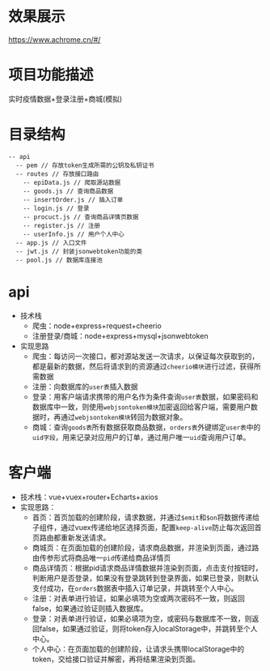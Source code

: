 # 效果展示
https://www.achrome.cn/#/

# 项目功能描述
实时疫情数据+登录注册+商城(模拟)

# 目录结构
```tree
-- api
  -- pem // 存放token生成所需的公钥及私钥证书
  -- routes // 存放接口路由
    -- epiData.js // 爬取源站数据 
    -- goods.js // 查询商品数据
    -- insertOrder.js // 插入订单
    -- login.js // 登录
    -- procuct.js // 查询商品详情页数据
    -- register.js // 注册
    -- userInfo.js // 用户个人中心
  -- app.js // 入口文件
  -- jwt.js // 封装jsonwebtoken功能的类
  -- pool.js // 数据库连接池
```

# api
+ 技术栈
  + 爬虫：node+express+request+cheerio
  + 注册登录/商城：node+express+mysql+jsonwebtoken
+ 实现思路
  + 爬虫：每访问一次接口，都对源站发送一次请求，以保证每次获取到的，都是最新的数据，然后将请求到的资源通过`cheerio模块`进行过滤，获得所需数据
  + 注册：向数据库的`user表`插入数据
  + 登录：用客户端请求携带的用户名作为条件查询`user表`数据，如果密码和数据库中一致，则使用`webjsontoken模块`加密返回给客户端，需要用户数据时，再通过`webjsontoken模块`转回为数据对象。
  + 商城：查询`goods表`所有数据获取商品数据，`orders表`外键绑定`user表`中的`uid字段`，用来记录对应用户的订单，通过用户唯一`uid`查询用户订单。

# 客户端
+ 技术栈：vue+vuex+router+Echarts+axios
+ 实现思路：
  + 首页：首页加载的创建阶段，请求数据，并通过`$emit`和`$on`将数据传递给子组件，通过vuex传递给地区选择页面，配置`keep-alive`防止每次返回首页路由都重新发送请求。
  + 商城页：在页面加载的创建阶段，请求商品数据，并渲染到页面，通过路由传参形式将商品唯一`pid`传递给商品详情页
  + 商品详情页：根据pid请求商品详情数据并渲染到页面，点击支付按钮时，判断用户是否登录，如果没有登录跳转到登录界面，如果已登录，则默认支付成功，在`orders`数据表中插入订单记录，并跳转至个人中心。
  + 注册：对表单进行验证，如果必填项为空或两次密码不一致，则返回false，如果通过验证则插入数据库。
  + 登录：对表单进行验证，如果必填项为空，或密码与数据库不一致，则返回false，如果通过验证，则将token存入localStorage中，并跳转至个人中心。
  + 个人中心：在页面加载的创建阶段，让请求头携带localStorage中的token，交给接口验证并解密，再将结果渲染到页面。